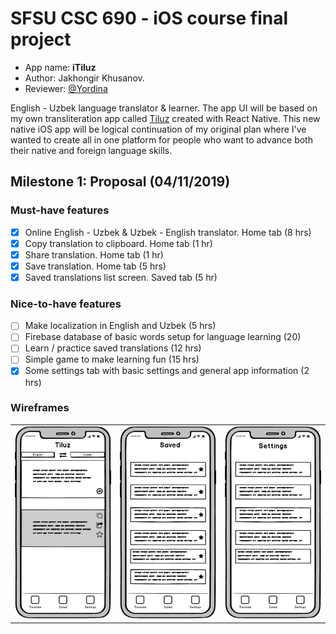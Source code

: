 # SFSU CSC 690 - iOS course final project

- App name: **iTiluz**
- Author: Jakhongir Khusanov.
- Reviewer: [@Yordina](https://github.com/yordina)

English - Uzbek language translator & learner. The app UI will be based on my own transliteration app called [Tiluz](https://github.com/jkhusanov/tiluz) created with React Native. This new native iOS app will be logical continuation of my original plan where I've wanted to create all in one platform for people who want to advance both their native and foreign language skills.

## Milestone 1: Proposal (04/11/2019)

### Must-have features

- [x] Online English - Uzbek & Uzbek - English translator. Home tab (8 hrs)
- [x] Copy translation to clipboard. Home tab (1 hr)
- [x] Share translation. Home tab (1 hr)
- [x] Save translation. Home tab (5 hrs)
- [x] Saved translations list screen. Saved tab (5 hr)

### Nice-to-have features

- [ ] Make localization in English and Uzbek (5 hrs)
- [ ] Firebase database of basic words setup for language learning (20)
- [ ] Learn / practice saved translations (12 hrs)
- [ ] Simple game to make learning fun (15 hrs)
- [x] Some settings tab with basic settings and general app information (2 hrs)

### Wireframes

|                                                    |                                                |                                                   |
| :------------------------------------------------: | :--------------------------------------------: | :-----------------------------------------------: |
| <img width="250" src="./Wireframes/Translate.png"> | <img width="250" src="./Wireframes/Saved.png"> | <img width="250" src="./Wireframes/Settings.png"> |
